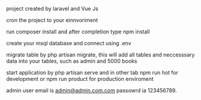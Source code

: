 project created by laravel and Vue Js 

cron the project to your einnvoriment

run composer install and after completion type npm install

create your msql database and connect using .env

migrate table by php artisan migrate, this will add all tables and neccesssary data into your tables, such as admin and 5000 books

start application by php artisan serve and in other tab npm run hot for development or npm run product for production enviroment

admin user email is admin@admin.com.com passowrd ia 123456789.


